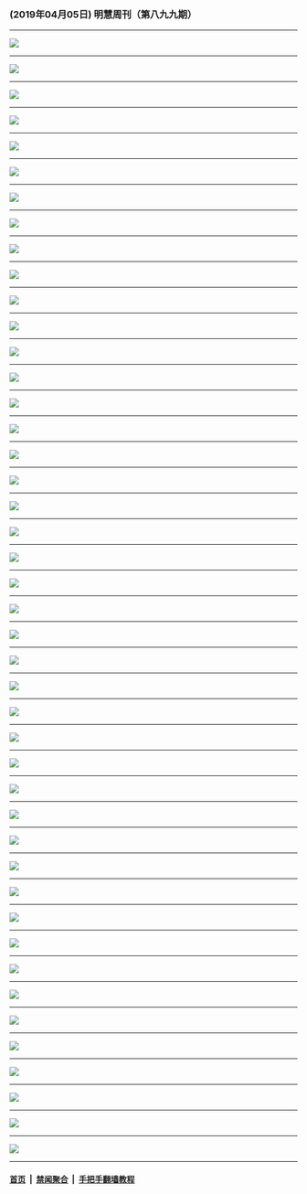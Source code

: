 ### (2019年04月05日) 明慧周刊（第八九九期） 

---

<img src="http://qikan.minghui.org/mhqkpage/qikanimage/2019/04/05/mhweekly899_read-online1.png"/><hr/>
<img src="http://qikan.minghui.org/mhqkpage/qikanimage/2019/04/05/mhweekly899_read-online2.png"/><hr/>
<img src="http://qikan.minghui.org/mhqkpage/qikanimage/2019/04/05/mhweekly899_read-online3.png"/><hr/>
<img src="http://qikan.minghui.org/mhqkpage/qikanimage/2019/04/05/mhweekly899_read-online4.png"/><hr/>
<img src="http://qikan.minghui.org/mhqkpage/qikanimage/2019/04/05/mhweekly899_read-online5.png"/><hr/>
<img src="http://qikan.minghui.org/mhqkpage/qikanimage/2019/04/05/mhweekly899_read-online6.png"/><hr/>
<img src="http://qikan.minghui.org/mhqkpage/qikanimage/2019/04/05/mhweekly899_read-online7.png"/><hr/>
<img src="http://qikan.minghui.org/mhqkpage/qikanimage/2019/04/05/mhweekly899_read-online8.png"/><hr/>
<img src="http://qikan.minghui.org/mhqkpage/qikanimage/2019/04/05/mhweekly899_read-online9.png"/><hr/>
<img src="http://qikan.minghui.org/mhqkpage/qikanimage/2019/04/05/mhweekly899_read-online10.png"/><hr/>
<img src="http://qikan.minghui.org/mhqkpage/qikanimage/2019/04/05/mhweekly899_read-online11.png"/><hr/>
<img src="http://qikan.minghui.org/mhqkpage/qikanimage/2019/04/05/mhweekly899_read-online12.png"/><hr/>
<img src="http://qikan.minghui.org/mhqkpage/qikanimage/2019/04/05/mhweekly899_read-online13.png"/><hr/>
<img src="http://qikan.minghui.org/mhqkpage/qikanimage/2019/04/05/mhweekly899_read-online14.png"/><hr/>
<img src="http://qikan.minghui.org/mhqkpage/qikanimage/2019/04/05/mhweekly899_read-online15.png"/><hr/>
<img src="http://qikan.minghui.org/mhqkpage/qikanimage/2019/04/05/mhweekly899_read-online16.png"/><hr/>
<img src="http://qikan.minghui.org/mhqkpage/qikanimage/2019/04/05/mhweekly899_read-online17.png"/><hr/>
<img src="http://qikan.minghui.org/mhqkpage/qikanimage/2019/04/05/mhweekly899_read-online18.png"/><hr/>
<img src="http://qikan.minghui.org/mhqkpage/qikanimage/2019/04/05/mhweekly899_read-online19.png"/><hr/>
<img src="http://qikan.minghui.org/mhqkpage/qikanimage/2019/04/05/mhweekly899_read-online20.png"/><hr/>
<img src="http://qikan.minghui.org/mhqkpage/qikanimage/2019/04/05/mhweekly899_read-online21.png"/><hr/>
<img src="http://qikan.minghui.org/mhqkpage/qikanimage/2019/04/05/mhweekly899_read-online22.png"/><hr/>
<img src="http://qikan.minghui.org/mhqkpage/qikanimage/2019/04/05/mhweekly899_read-online23.png"/><hr/>
<img src="http://qikan.minghui.org/mhqkpage/qikanimage/2019/04/05/mhweekly899_read-online24.png"/><hr/>
<img src="http://qikan.minghui.org/mhqkpage/qikanimage/2019/04/05/mhweekly899_read-online25.png"/><hr/>
<img src="http://qikan.minghui.org/mhqkpage/qikanimage/2019/04/05/mhweekly899_read-online26.png"/><hr/>
<img src="http://qikan.minghui.org/mhqkpage/qikanimage/2019/04/05/mhweekly899_read-online27.png"/><hr/>
<img src="http://qikan.minghui.org/mhqkpage/qikanimage/2019/04/05/mhweekly899_read-online28.png"/><hr/>
<img src="http://qikan.minghui.org/mhqkpage/qikanimage/2019/04/05/mhweekly899_read-online29.png"/><hr/>
<img src="http://qikan.minghui.org/mhqkpage/qikanimage/2019/04/05/mhweekly899_read-online30.png"/><hr/>
<img src="http://qikan.minghui.org/mhqkpage/qikanimage/2019/04/05/mhweekly899_read-online31.png"/><hr/>
<img src="http://qikan.minghui.org/mhqkpage/qikanimage/2019/04/05/mhweekly899_read-online32.png"/><hr/>
<img src="http://qikan.minghui.org/mhqkpage/qikanimage/2019/04/05/mhweekly899_read-online33.png"/><hr/>
<img src="http://qikan.minghui.org/mhqkpage/qikanimage/2019/04/05/mhweekly899_read-online34.png"/><hr/>
<img src="http://qikan.minghui.org/mhqkpage/qikanimage/2019/04/05/mhweekly899_read-online35.png"/><hr/>
<img src="http://qikan.minghui.org/mhqkpage/qikanimage/2019/04/05/mhweekly899_read-online36.png"/><hr/>
<img src="http://qikan.minghui.org/mhqkpage/qikanimage/2019/04/05/mhweekly899_read-online37.png"/><hr/>
<img src="http://qikan.minghui.org/mhqkpage/qikanimage/2019/04/05/mhweekly899_read-online38.png"/><hr/>
<img src="http://qikan.minghui.org/mhqkpage/qikanimage/2019/04/05/mhweekly899_read-online39.png"/><hr/>
<img src="http://qikan.minghui.org/mhqkpage/qikanimage/2019/04/05/mhweekly899_read-online40.png"/><hr/>
<img src="http://qikan.minghui.org/mhqkpage/qikanimage/2019/04/05/mhweekly899_read-online41.png"/><hr/>
<img src="http://qikan.minghui.org/mhqkpage/qikanimage/2019/04/05/mhweekly899_read-online42.png"/><hr/>
<img src="http://qikan.minghui.org/mhqkpage/qikanimage/2019/04/05/mhweekly899_read-online43.png"/><hr/>
<img src="http://qikan.minghui.org/mhqkpage/qikanimage/2019/04/05/mhweekly899_read-online44.png"/><hr/>


#### [首页](../../../..) &nbsp;|&nbsp; [禁闻聚合](https://github.com/gfw-breaker/banned-news) &nbsp;|&nbsp; [手把手翻墙教程](https://github.com/gfw-breaker/guides) 